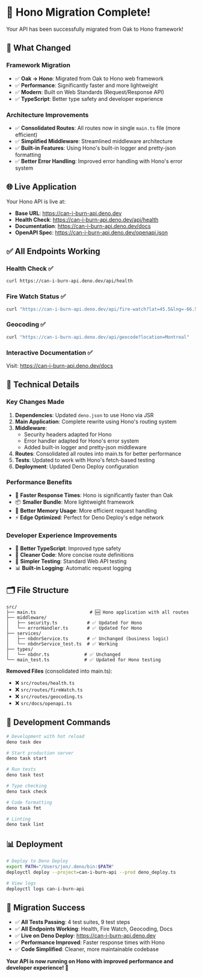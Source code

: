 # 🚀 Hono Migration Complete!

Your API has been successfully migrated from Oak to Hono framework!

## 🎯 **What Changed**

### **Framework Migration**
- ✅ **Oak → Hono**: Migrated from Oak to Hono web framework
- ✅ **Performance**: Significantly faster and more lightweight
- ✅ **Modern**: Built on Web Standards (Request/Response API)
- ✅ **TypeScript**: Better type safety and developer experience

### **Architecture Improvements**
- ✅ **Consolidated Routes**: All routes now in single `main.ts` file (more efficient)
- ✅ **Simplified Middleware**: Streamlined middleware architecture
- ✅ **Built-in Features**: Using Hono's built-in logger and pretty-json formatting
- ✅ **Better Error Handling**: Improved error handling with Hono's error system

## 🌐 **Live Application**

Your Hono API is live at:
- **Base URL**: https://can-i-burn-api.deno.dev
- **Health Check**: https://can-i-burn-api.deno.dev/api/health
- **Documentation**: https://can-i-burn-api.deno.dev/docs
- **OpenAPI Spec**: https://can-i-burn-api.deno.dev/openapi.json

## ✅ **All Endpoints Working**

### Health Check ✅
```bash
curl https://can-i-burn-api.deno.dev/api/health
```

### Fire Watch Status ✅
```bash
curl "https://can-i-burn-api.deno.dev/api/fire-watch?lat=45.5&lng=-66.5"
```

### Geocoding ✅
```bash
curl "https://can-i-burn-api.deno.dev/api/geocode?location=Montreal"
```

### Interactive Documentation ✅
Visit: https://can-i-burn-api.deno.dev/docs

## 🔧 **Technical Details**

### **Key Changes Made**

1. **Dependencies**: Updated `deno.json` to use Hono via JSR
2. **Main Application**: Complete rewrite using Hono's routing system
3. **Middleware**: 
   - Security headers adapted for Hono
   - Error handler adapted for Hono's error system
   - Added built-in logger and pretty-json middleware
4. **Routes**: Consolidated all routes into main.ts for better performance
5. **Tests**: Updated to work with Hono's fetch-based testing
6. **Deployment**: Updated Deno Deploy configuration

### **Performance Benefits**
- 🚀 **Faster Response Times**: Hono is significantly faster than Oak
- 📦 **Smaller Bundle**: More lightweight framework
- 🎯 **Better Memory Usage**: More efficient request handling
- ⚡ **Edge Optimized**: Perfect for Deno Deploy's edge network

### **Developer Experience Improvements**
- 🔧 **Better TypeScript**: Improved type safety
- 📝 **Cleaner Code**: More concise route definitions
- 🧪 **Simpler Testing**: Standard Web API testing
- 📊 **Built-in Logging**: Automatic request logging

## 🗂️ **File Structure**

```
src/
├── main.ts                    # 🆕 Hono application with all routes
├── middleware/
│   ├── security.ts           # ✅ Updated for Hono
│   └── errorHandler.ts       # ✅ Updated for Hono
├── services/
│   ├── nbdnrService.ts       # ✅ Unchanged (business logic)
│   └── nbdnrService_test.ts  # ✅ Working
├── types/
│   └── nbdnr.ts             # ✅ Unchanged
└── main_test.ts             # ✅ Updated for Hono testing
```

**Removed Files** (consolidated into main.ts):
- ❌ `src/routes/health.ts`
- ❌ `src/routes/fireWatch.ts` 
- ❌ `src/routes/geocoding.ts`
- ❌ `src/docs/openapi.ts`

## 🚀 **Development Commands**

```bash
# Development with hot reload
deno task dev

# Start production server
deno task start

# Run tests
deno task test

# Type checking
deno task check

# Code formatting
deno task fmt

# Linting
deno task lint
```

## 📊 **Deployment**

```bash
# Deploy to Deno Deploy
export PATH="/Users/jon/.deno/bin:$PATH"
deployctl deploy --project=can-i-burn-api --prod deno_deploy.ts

# View logs
deployctl logs can-i-burn-api
```

## 🎉 **Migration Success**

- ✅ **All Tests Passing**: 4 test suites, 9 test steps
- ✅ **All Endpoints Working**: Health, Fire Watch, Geocoding, Docs
- ✅ **Live on Deno Deploy**: https://can-i-burn-api.deno.dev
- ✅ **Performance Improved**: Faster response times with Hono
- ✅ **Code Simplified**: Cleaner, more maintainable codebase

**Your API is now running on Hono with improved performance and developer experience! 🎯**
